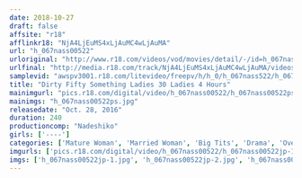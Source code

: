 ```yaml
---
date: 2018-10-27
draft: false
affsite: "r18"
afflinkr18: "NjA4LjEuMS4xLjAuMC4wLjAuMA"
url: "h_067nass00522"
urloriginal: "http://www.r18.com/videos/vod/movies/detail/-/id=h_067nass00522"
urlfinal: "http://media.r18.com/track/NjA4LjEuMS4xLjAuMC4wLjAuMA/videos/vod/movies/detail/-/id=h_067nass00522"
samplevid: "awspv3001.r18.com/litevideo/freepv/h/h_0/h_067nass522/h_067nass522_dmb_w.mp4"
title: "Dirty Fifty Something Ladies 30 Ladies 4 Hours"
mainimgurl: "pics.r18.com/digital/video/h_067nass00522/h_067nass00522ps.jpg"
mainimgs: "h_067nass00522ps.jpg"
releasedate: "Oct. 28, 2016"
duration: 240
productioncomp: "Nadeshiko"
girls: ['----']
categories: ['Mature Woman', 'Married Woman', 'Big Tits', 'Drama', 'Over 4 Hours']
imgurls: ['pics.r18.com/digital/video/h_067nass00522/h_067nass00522jp-1.jpg', 'pics.r18.com/digital/video/h_067nass00522/h_067nass00522jp-2.jpg', 'pics.r18.com/digital/video/h_067nass00522/h_067nass00522jp-3.jpg', 'pics.r18.com/digital/video/h_067nass00522/h_067nass00522jp-4.jpg', 'pics.r18.com/digital/video/h_067nass00522/h_067nass00522jp-5.jpg', 'pics.r18.com/digital/video/h_067nass00522/h_067nass00522jp-6.jpg', 'pics.r18.com/digital/video/h_067nass00522/h_067nass00522jp-7.jpg', 'pics.r18.com/digital/video/h_067nass00522/h_067nass00522jp-8.jpg', 'pics.r18.com/digital/video/h_067nass00522/h_067nass00522jp-9.jpg', 'pics.r18.com/digital/video/h_067nass00522/h_067nass00522jp-10.jpg', 'pics.r18.com/digital/video/h_067nass00522/h_067nass00522jp-11.jpg', 'pics.r18.com/digital/video/h_067nass00522/h_067nass00522jp-12.jpg', 'pics.r18.com/digital/video/h_067nass00522/h_067nass00522jp-13.jpg', 'pics.r18.com/digital/video/h_067nass00522/h_067nass00522jp-14.jpg', 'pics.r18.com/digital/video/h_067nass00522/h_067nass00522jp-15.jpg', 'pics.r18.com/digital/video/h_067nass00522/h_067nass00522jp-16.jpg', 'pics.r18.com/digital/video/h_067nass00522/h_067nass00522jp-17.jpg', 'pics.r18.com/digital/video/h_067nass00522/h_067nass00522jp-18.jpg', 'pics.r18.com/digital/video/h_067nass00522/h_067nass00522jp-19.jpg', 'pics.r18.com/digital/video/h_067nass00522/h_067nass00522jp-20.jpg']
imgs: ['h_067nass00522jp-1.jpg', 'h_067nass00522jp-2.jpg', 'h_067nass00522jp-3.jpg', 'h_067nass00522jp-4.jpg', 'h_067nass00522jp-5.jpg', 'h_067nass00522jp-6.jpg', 'h_067nass00522jp-7.jpg', 'h_067nass00522jp-8.jpg', 'h_067nass00522jp-9.jpg', 'h_067nass00522jp-10.jpg', 'h_067nass00522jp-11.jpg', 'h_067nass00522jp-12.jpg', 'h_067nass00522jp-13.jpg', 'h_067nass00522jp-14.jpg', 'h_067nass00522jp-15.jpg', 'h_067nass00522jp-16.jpg', 'h_067nass00522jp-17.jpg', 'h_067nass00522jp-18.jpg', 'h_067nass00522jp-19.jpg', 'h_067nass00522jp-20.jpg']
---
```

